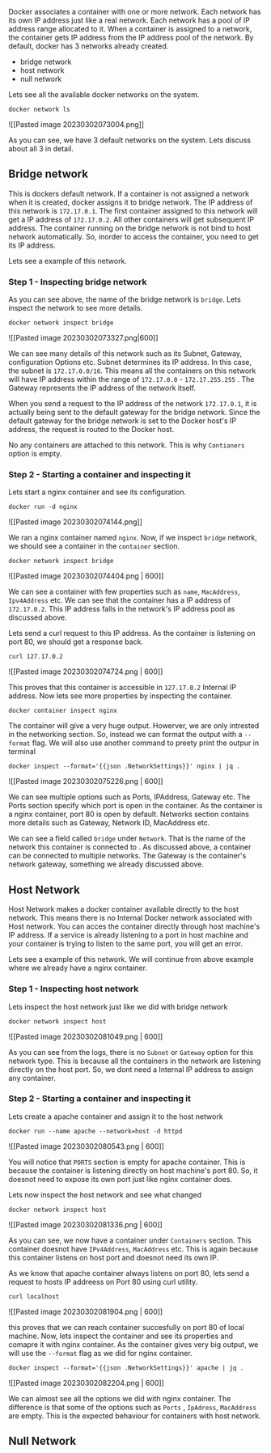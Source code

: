 Docker associates a container with one or more network. Each network has its own IP address just like a real network. Each network has a pool of IP address range allocated to it. When a container is assigned to a network, the container gets IP address from the IP address pool of the network.  By default, docker has 3 networks already created.

- bridge network
- host network
- null network

Lets see all the available docker networks on the system.

```shell
docker network ls
```

![[Pasted image 20230302073004.png]]

As you can see, we have 3 default networks on the system. Lets discuss about all 3 in detail.

## Bridge network

This is dockers default network. If a container is not assigned a network when it is created, docker assigns it to bridge network. The IP address of this network is `172.17.0.1`. The first container assigned to this network will get a IP address of `172.17.0.2`. All other containers will get subsequent IP address. The container running on the bridge network is not bind to host network automatically. So, inorder to access the container, you need to get its IP address. 

Lets see  a example of this network.

### Step 1 - Inspecting bridge network

As you can see above, the name of the bridge network is `bridge`. Lets inspect the network to see more details.

```shell
docker network inspect bridge
```

![[Pasted image 20230302073327.png|600]]

We can see many details of this network such as its Subnet, Gateway, configuration Options etc. Subnet determines its IP address. In this case, the subnet is `172.17.0.0/16`. This means all the containers on this network will have IP address within the range of `172.17.0.0` - `172.17.255.255` . The Gateway represents the IP address of the network itself.  

When you send a request to the IP address of the network `172.17.0.1`, it is actually being sent to the default gateway for the bridge network. Since the default gateway for the bridge network is set to the Docker host's IP address, the request is routed to the Docker host.  

No any containers are attached to this network. This is why `Contianers` option is empty. 

### Step 2 - Starting a container and inspecting it

Lets start a nginx container and see its configuration.

```shell
docker run -d nginx
```

![[Pasted image 20230302074144.png]]

We ran a nginx container named `nginx`. Now, if we inspect `bridge` network, we should see a container in the `container` section.  

```shell
docker network inspect bridge
```

![[Pasted image 20230302074404.png | 600]]

We can see a container with few properties such as `name`,  `MacAddress`, `Ipv4Address` etc. We can see that the container has a IP address of `172.17.0.2`. This IP address falls in the network's IP address pool as discussed above. 

Lets send a curl request to this IP address. As the container is listening on port 80, we should get a response back.

```shell
curl 127.17.0.2
```

![[Pasted image 20230302074724.png | 600]]

This proves that this container is accessible in `127.17.0.2` Internal IP address.  Now lets see more properties by inspecting the container.

```shell
docker container inspect nginx
```

The container will give a very huge output. Howerver, we are only intrested in the networking section. So, instead we can format the output with a `--format` flag. We will also use another command to preety print the outpur in terminal

```shell
docker inspect --format='{{json .NetworkSettings}}' nginx | jq .
```

![[Pasted image 20230302075226.png | 600]]

We can see multiple options such as Ports, IPAddress, Gateway etc. The Ports section specify which port is open in the container. As the container is a nginx container, port 80 is open by default. Networks section contains more details such as Gateway, Network ID, MacAddress etc. 

We can see a field called `bridge` under `Network`. That is the name of the network this container is connected to . As discussed above, a container can be connected to multiple networks. The Gateway is the container's network gateway, something we already discussed above. 


## Host Network

Host Network makes a docker container available directly to the host network. This means there is no Internal Docker network associated with Host network. You can acces the container directly through host machine's IP address. If a service is already listening to a port in host machine and your container is trying to listen to the same port, you will get an error.   

Lets see a example of this network. We will continue from above example where we already have a nginx container. 

### Step 1 - Inspecting  host network

Lets inspect the host network just like we did with bridge network

```shell
docker network inspect host 
```


![[Pasted image 20230302081049.png | 600]]


As you can see from the logs, there is no `Subnet` or `Gateway` option for this network type.  This is because all the containers in the network are listening directly on the host port. So, we dont need a Internal IP address to assign any container.

### Step 2 - Starting a container and inspecting it

Lets create a apache container and assign it to the host network

```shell
docker run --name apache --network=host -d httpd
```

![[Pasted image 20230302080543.png | 600]]

You will notice that `PORTS` section is empty for apache container. This is because the container is listening directly on host machine's port 80. So, it doesnot need to expose its own port just like nginx container does.  

Lets now inspect the host network and see what changed

```shell
docker network inspect host
```

![[Pasted image 20230302081336.png | 600]]


As you can see, we now have a container under `Containers` section. This container doesnot have `IPv4Address`, `MacAddress` etc. This is again because this container listens on host port and doesnot need its own IP.  

As we know that apache container always listens on port 80, lets send a request to hosts IP addreess on Port 80 using curl utility.

```shell
curl localhost
```

![[Pasted image 20230302081904.png | 600]]

this proves that we can reach container succesfully on port 80 of local machine. Now, lets inspect the container and see its properties and comapre it with nginx container. As the container gives very big output, we will use the `--format` flag as we did for nginx container. 

```shell
docker inspect --format='{{json .NetworkSettings}}' apache | jq .
```

![[Pasted image 20230302082204.png | 600]]

We can almost see all the options we did with nginx container. The difference is that  some of the options such as `Ports` , `IpAdress`, `MacAddress`  are empty. This is the expected behaviour for containers with host network. 
## Null Network